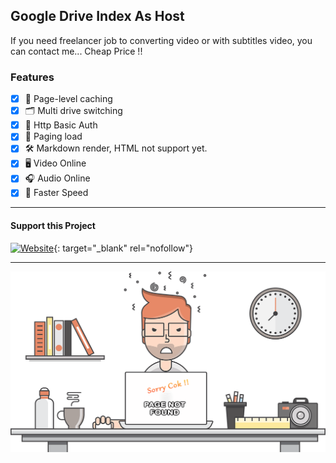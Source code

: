 ## Google Drive Index As Host

If you need freelancer job to converting video or with subtitles video, you can contact me... Cheap Price !!

### Features

- [x] 👑 Page-level caching
- [x] 🗂 Multi drive switching
- [x] 🔐 Http Basic Auth
- [x] 🎯 Paging load
- [x] 🛠 Markdown render, HTML not support yet.
- [x] 🖥 Video Online
- [x] 🎧 Audio Online
- [x] 🚀 Faster Speed

---

#### Support this Project

[![Website](https://www.buymeacoffee.com/assets/img/custom_images/purple_img.png)](https://www.buymeacoffee.com/candro){: target="_blank" rel="nofollow"}

***

![Developer Digital](https://github.com/kiprox/Candro-Drive-Index/blob/gh-pages/assets/images/candro-maintenis.png)
